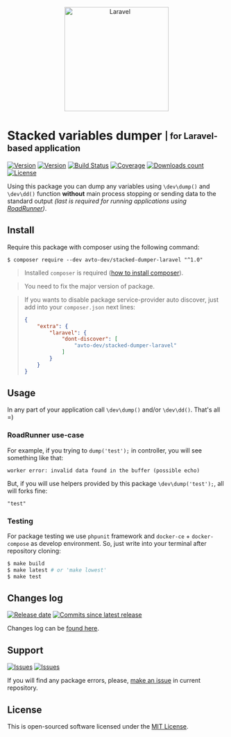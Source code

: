 <p align="center">
  <img src="https://laravel.com/assets/img/components/logo-laravel.svg" alt="Laravel" width="240" />
</p>

# Stacked variables dumper <sub><sup>| for Laravel-based application</sup></sub>

[![Version][badge_packagist_version]][link_packagist]
[![Version][badge_php_version]][link_packagist]
[![Build Status][badge_build_status]][link_build_status]
[![Coverage][badge_coverage]][link_coverage]
[![Downloads count][badge_downloads_count]][link_packagist]
[![License][badge_license]][link_license]

Using this package you can dump any variables using `\dev\dump()` and `\dev\dd()` function **without** main process stopping or sending data to the standard output _(last is required for running applications using [RoadRunner][roadrunner])_.

## Install

Require this package with composer using the following command:

```shell
$ composer require --dev avto-dev/stacked-dumper-laravel "^1.0"
```

> Installed `composer` is required ([how to install composer][getcomposer]).

> You need to fix the major version of package.

> If you wants to disable package service-provider auto discover, just add into your `composer.json` next lines:
>
> ```json
> {
>     "extra": {
>         "laravel": {
>             "dont-discover": [
>                 "avto-dev/stacked-dumper-laravel"
>             ]
>         }
>     }
> }
> ```

## Usage

In any part of your application call `\dev\dump()` and/or `\dev\dd()`. That's all =)

### RoadRunner use-case

For example, if you trying to `dump('test');` in controller, you will see something like that:

```text
worker error: invalid data found in the buffer (possible echo)
```

But, if you will use helpers provided by this package `\dev\dump('test');`, all will forks fine:

```text
"test"
```

### Testing

For package testing we use `phpunit` framework and `docker-ce` + `docker-compose` as develop environment. So, just write into your terminal after repository cloning:

```bash
$ make build
$ make latest # or 'make lowest'
$ make test
```

## Changes log

[![Release date][badge_release_date]][link_releases]
[![Commits since latest release][badge_commits_since_release]][link_commits]

Changes log can be [found here][link_changes_log].

## Support

[![Issues][badge_issues]][link_issues]
[![Issues][badge_pulls]][link_pulls]

If you will find any package errors, please, [make an issue][link_create_issue] in current repository.

## License

This is open-sourced software licensed under the [MIT License][link_license].

[badge_packagist_version]:https://img.shields.io/packagist/v/avto-dev/stacked-dumper-laravel.svg?maxAge=180
[badge_php_version]:https://img.shields.io/packagist/php-v/avto-dev/stacked-dumper-laravel.svg?longCache=true
[badge_build_status]:https://travis-ci.org/avto-dev/stacked-dumper-laravel.svg?branch=master
[badge_coverage]:https://img.shields.io/codecov/c/github/avto-dev/stacked-dumper-laravel/master.svg?maxAge=60
[badge_downloads_count]:https://img.shields.io/packagist/dt/avto-dev/stacked-dumper-laravel.svg?maxAge=180
[badge_license]:https://img.shields.io/packagist/l/avto-dev/stacked-dumper-laravel.svg?longCache=true
[badge_release_date]:https://img.shields.io/github/release-date/avto-dev/stacked-dumper-laravel.svg?style=flat-square&maxAge=180
[badge_commits_since_release]:https://img.shields.io/github/commits-since/avto-dev/stacked-dumper-laravel/latest.svg?style=flat-square&maxAge=180
[badge_issues]:https://img.shields.io/github/issues/avto-dev/stacked-dumper-laravel.svg?style=flat-square&maxAge=180
[badge_pulls]:https://img.shields.io/github/issues-pr/avto-dev/stacked-dumper-laravel.svg?style=flat-square&maxAge=180
[link_releases]:https://github.com/avto-dev/stacked-dumper-laravel/releases
[link_packagist]:https://packagist.org/packages/avto-dev/stacked-dumper-laravel
[link_build_status]:https://travis-ci.org/avto-dev/stacked-dumper-laravel
[link_coverage]:https://codecov.io/gh/avto-dev/stacked-dumper-laravel/
[link_changes_log]:https://github.com/avto-dev/stacked-dumper-laravel/blob/master/CHANGELOG.md
[link_issues]:https://github.com/avto-dev/stacked-dumper-laravel/issues
[link_create_issue]:https://github.com/avto-dev/stacked-dumper-laravel/issues/new/choose
[link_commits]:https://github.com/avto-dev/stacked-dumper-laravel/commits
[link_pulls]:https://github.com/avto-dev/stacked-dumper-laravel/pulls
[link_license]:https://github.com/avto-dev/stacked-dumper-laravel/blob/master/LICENSE
[getcomposer]:https://getcomposer.org/download/
[roadrunner]:https://github.com/spiral/roadrunner
